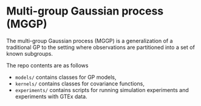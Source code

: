 # Multi-group Gaussian process (MGGP)

The multi-group Gaussian process (MGGP) is a generalization of a traditional GP to the setting where observations are partitioned into a set of known subgroups.

The repo contents are as follows
- `models/` contains classes for GP models,
- `kernels/` contains classes for covariance functions,
- `experiments/` contains scripts for running simulation experiments and experiments with GTEx data.
